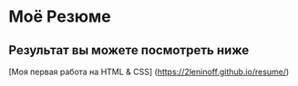 # Моё Резюме

## Результат вы можете посмотреть ниже

[Моя первая работа на HTML & CSS] (https://2leninoff.github.io/resume/)
